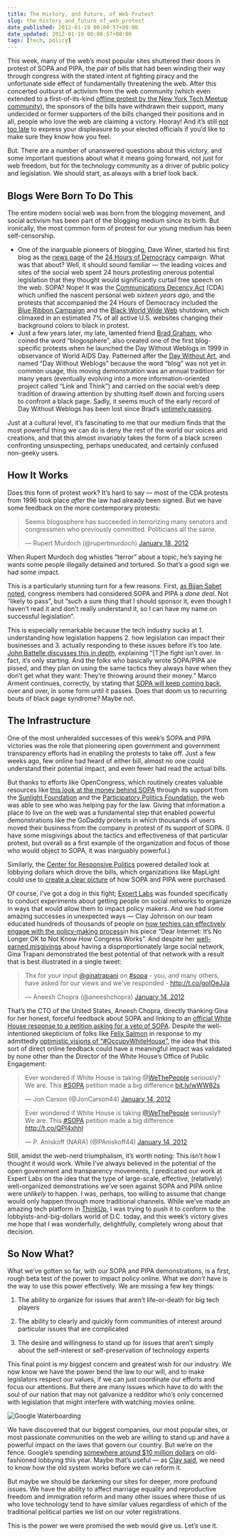 ```yaml
---
title: The History, and Future, of Web Protest
slug: the_history_and_future_of_web_protest
date_published: 2012-01-19 00:00:57+00:00
date_updated: 2012-01-19 00:00:57+00:00
tags: [tech, policy]
---
```

This week, many of the web’s most popular sites shuttered their doors in protest of SOPA and PIPA, the pair of bills that had been winding their way through congress with the stated intent of fighting piracy and the unfortunate side effect of fundamentally threatening the web. After this concerted outburst of activism from the web community (which even extended to a first-of-its-kind [offline protest by the New York Tech Meetup community](http://nytm.org/2012/01/20/we-did-it-pipa-is-pulled/)), the sponsors of the bills have withdrawn their support, many undecided or former supporters of the bills changed their positions and in all, people who love the web are claiming a victory. Hooray! And it’s still [not too late](https://blacklist.eff.org/) to express your displeasure to your elected officials if you’d like to make sure they know how you feel.

But. There are a number of unanswered questions about this victory, and some important questions about what it means going forward, not just for web freedom, but for the technology community as a driver of public policy and legislation. We should start, as always with a brief look back.

## Blogs Were Born To Do This

The entire modern social web was born from the blogging movement, and social activism has been part of the blogging medium since its birth. But ironically, the most common form of protest for our young medium has been self-censorship.

- One of the inarguable pioneers of blogging, Dave Winer, started his first blog as the [news page](http://scripting.com/twentyFour/news.html) of the [24 Hours of Democracy](http://scripting.com/twentyFour/) campaign. What was that about? Well, it should sound familiar — the leading voices and sites of the social web spent 24 hours protesting onerous potential legislation that they thought would significantly curtail free speech on the web. SOPA? Nope! It was the [Communications Decency Act](http://en.wikipedia.org/wiki/Communications_Decency_Act) (CDA) which unified the nascent personal web *sixteen years ago*, and the protests that accompanied the 24 Hours of Democracy included the [Blue Ribbon Campaign](http://en.wikipedia.org/wiki/Blue_Ribbon_Online_Free_Speech_Campaign) and the [Black World Wide Web](http://en.wikipedia.org/wiki/Black_World_Wide_Web_protest) shutdown, which climaxed in an estimated 7% of all active U.S. websites changing their background colors to black in protest.
- Just a few years later, my late, lamented friend [Brad Graham](http://bradlands.com/), who coined the word “blogosphere”, also created one of the first blog-specific protests when he launched the Day Without Weblogs in 1999 in observance of World AIDS Day. Patterned after the [Day Without Art](http://en.wikipedia.org/wiki/Day_Without_Art), and named “Day Without Weblogs” because the word “blog” was not yet in common usage, this moving demonstration was an annual tradition for many years (eventually evolving into a more information-oriented project called “Link and Think”) and carried on the social web’s deep tradition of drawing attention by shutting itself down and forcing users to confront a black page. Sadly, it seems much of the early record of Day Without Weblogs has been lost since Brad’s [untimely passing](/2010/01/remembering-brad-l-graham).

Just at a cultural level, it’s fascinating to me that our medium finds that the most powerful thing we can do is deny the rest of the world our voices and creations, and that this almost invariably takes the form of a black screen confronting unsuspecting, perhaps uneducated, and certainly confused non-geeky users.

## How It Works

Does this form of protest work? It’s hard to say — most of the CDA protests from 1996 took place *after* the law had already been signed. But we have some feedback on the more contemporary protests:

<blockquote class="twitter-tweet" data-dnt="true" data-theme="dark"><p lang="en" dir="ltr">Seems blogosphere has succeeded in terrorizing many senators and congressmen who previously committed. Politicians all the same.</p>&mdash; Rupert Murdoch (@rupertmurdoch) <a href="https://twitter.com/rupertmurdoch/status/159425611000057856?ref_src=twsrc%5Etfw">January 18, 2012</a></blockquote> <script async src="https://platform.twitter.com/widgets.js" charset="utf-8"></script>

When Rupert Murdoch dog whistles “terror” about a topic, he’s saying he wants some people illegally detained and tortured. So that’s a good sign we had some impact.

This is a particularly stunning turn for a few reasons. First, [as Bijan Sabet noted](http://bijansabet.com/post/16131831019/thoughts-about-yesterday), congress members had considered SOPA and PIPA a *done deal*. Not “likely to pass”, but “such a sure thing that I should sponsor it, even though I haven’t read it and don’t really understand it, so I can have my name on successful legislation”.

This is especially remarkable because the tech industry *sucks* at 1. understanding how legislation happens 2. how legislation can impact their businesses and 3. actually responding to these issues before it’s too late. [John Battelle discusses this in depth](http://battellemedia.com/archives/2012/01/on-the-problem-of-money-politics-and-sopa.php), explaining “[T]he fight isn’t over. In fact, it’s only starting. And the folks who basically wrote SOPA/PIPA are pissed, and they plan on using the same tactics they always have when they don’t get what they want: They’re throwing around their money.” Marco Arment continues, correctly, by stating that [SOPA will keep coming back](http://www.marco.org/2012/01/20/the-next-sopa), over and over, in some form until it passes. Does that doom us to recurring bouts of black page syndrome? Maybe not.

## The Infrastructure

One of the most unheralded successes of this week’s SOPA and PIPA victories was the role that pioneering open government and government transparency efforts had in enabling the protests to take off. Just a few weeks ago, few online had heard of either bill, almost no one could understand their potential impact, and even fewer had read the actual bills.

But thanks to efforts like OpenCongress, which routinely creates valuable resources like [this look at the money behind SOPA](http://www.opencongress.org/bill/112-h3261/money) through its support from the [Sunlight Foundation](http://sunlightfoundation.com) and the [Participatory Politics Foundation](http://participatorypolitics.org/), the web was able to see who was helping pay for the law. Giving that information a place to live on the web was a fundamental step that enabled powerful demonstrations like the GoDaddy protests in which thousands of users moved their business from the company in protest of its support of SOPA. (I have some misgivings about the tactics and effectiveness of that particular protest, but overall as a first example of the organization and focus of those who would object to SOPA, it was inarguably powerful.)

Similarly, the [Center for Responsive Politics](http://www.opensecrets.org/) powered detailed look at lobbying dollars which drove the bills, which organizations like MapLight could use to [create a clear picture](http://maplight.org/content/72896) of how SOPA and PIPA were purchased.

Of course, I’ve got a dog in this fight; [Expert Labs](http://expertlabs.org/) was founded specifically to conduct experiments about getting people on social networks to organize in ways that would allow them to impact policy makers. And we had some amazing successes in unexpected ways — Clay Johnson on our team educated hundreds of thousands of people on [how techies can effectively engage with the policy-making process](http://www.informationdiet.com/blog/read/dear-internet-its-no-longer-ok-to-not-know-how-congress-works-)in his piece “Dear Internet: It’s No Longer OK to Not Know How Congress Works”. And despite her [well-earned misgivings](http://smarterware.org/9113/the-flip-side-of-a-big-audience) about having a disproportionately large social network, Gina Trapani demonstrated the best potential of that network with a result that is best illustrated in a single tweet:

<blockquote class="twitter-tweet" data-dnt="true" data-theme="dark"><p lang="en" dir="ltr">Thx for your input <a href="https://twitter.com/ginatrapani?ref_src=twsrc%5Etfw">@ginatrapani</a> on <a href="https://twitter.com/hashtag/sopa?src=hash&amp;ref_src=twsrc%5Etfw">#sopa</a> - you, and many others, have asked for our views and we&#39;ve responded - <a href="http://t.co/goIOeJJa">http://t.co/goIOeJJa</a></p>&mdash; Aneesh Chopra (@aneeshchopra) <a href="https://twitter.com/aneeshchopra/status/158182714439245824?ref_src=twsrc%5Etfw">January 14, 2012</a></blockquote> <script async src="https://platform.twitter.com/widgets.js" charset="utf-8"></script>

That’s the CTO of the United States, Aneesh Chopra, directly thanking Gina for her honest, forceful feedback about SOPA and linking to an [official White House response to a petition asking for a veto of SOPA](https://wwws.whitehouse.gov/petition-tool/response/combating-online-piracy-while-protecting-open-and-innovative-internet). Despite the well-intentioned skepticism of folks like [Felix Salmon](http://blogs.reuters.com/felix-salmon/2011/11/10/america-isnt-crowdsourcing-its-policies/) in response to my admittedly [optimistic visions of “#OccupyWhiteHouse”](/2011/11/how-the-99-and-the-tea-party-can-occupy-whitehousegov), the idea that this sort of direct online feedback could have a meaningful impact was validated by none other than the Director of the White House’s Office of Public Engagement:

> Ever wondered if White House is taking @[WeThePeople](https://twitter.com/WeThePeople) seriously? We are. This [#SOPA](https://twitter.com/search/%2523SOPA) petition made a big difference [bit.ly/wWW82s](http://t.co/QPI4xhhl)
> 
> — Jon Carson (@JonCarson44) [January 14, 2012](https://twitter.com/JonCarson44/status/158202259468058625)

<blockquote class="twitter-tweet" data-dnt="true" data-theme="dark"><p lang="en" dir="ltr">Ever wondered if White House is taking <a href="https://twitter.com/wethepeople?ref_src=twsrc%5Etfw">@WeThePeople</a> seriously? We are. This <a href="https://twitter.com/hashtag/SOPA?src=hash&amp;ref_src=twsrc%5Etfw">#SOPA</a> petition made a big difference <a href="http://t.co/QPI4xhhl">http://t.co/QPI4xhhl</a></p>&mdash; P. Aniskoff (NARA) (@PAniskoff44) <a href="https://twitter.com/PAniskoff44/status/158202259468058625?ref_src=twsrc%5Etfw">January 14, 2012</a></blockquote> <script async src="https://platform.twitter.com/widgets.js" charset="utf-8"></script>

Still, amidst the web-nerd triumphalism, it’s worth noting: This isn’t how I thought it would work. While I’ve always believed in the potential of the open government and transparency movements, I predicated our work at Expert Labs on the idea that the type of large-scale, effective, (relatively) well-organized demonstrations we’ve seen against SOPA and PIPA online were *unlikely* to happen. I was, perhaps, too willing to assume that change would only happen through more traditional channels. While we’ve made an amazing tech platform in [ThinkUp](http://thinkupapp.com/), I was trying to push it to conform to the lobbyists-and-big-dollars world of D.C. today, and this week’s victory gives me hope that I was wonderfully, delightfully, completely wrong about that decision.

## So Now What?

What we’ve gotten so far, with our SOPA and PIPA demonstrations, is a first, rough beta test of the power to impact policy online. What we *don’t* have is the way to use this power effectively. We are missing a few key things:

1. The ability to organize for issues that aren’t life-or-death for big tech players

2. The ability to clearly and quickly form communities of interest around particular issues that are complicated

3. The desire and willingness to stand up for issues that aren’t simply about the self-interest or self-preservation of technology experts

This final point is my biggest concern and greatest wish for our industry. We now know we have the power bend the law to our will, and to make legislators respect our values, if we can just coordinate our efforts and focus our attentions. But there are many issues which have to do with the soul of our nation that may not galvanize a redditor who’s only concerned with legislation that might interfere with watching movies online.

![Google Waterboarding](https://cdn.glitch.global/c4e475b2-a54e-47e0-973c-ed0bd1b46262/google-ghraib.jpg?v=1670714392819)

We have discovered that our biggest companies, our most popular sites, or most passionate communities on the web are willing to stand up and have a powerful impact on the laws that govern our country. But we’re on the fence. Google’s spending [somewhere around $10 million dollars](http://techcrunch.com/2011/10/21/facebook-and-google-spent-record-amounts-on-d-c-lobbying-in-q3-2011/) on old-fashioned lobbying this year. Maybe that’s useful — as [Clay said](http://www.informationdiet.com/blog/read/dear-internet-its-no-longer-ok-to-not-know-how-congress-works-), we need to know how the old system works before we can reform it.

But maybe we should be darkening our sites for deeper, more profound issues. We have the ability to affect marriage equality and reproductive freedom and immigration reform and many other issues where those of us who love technology tend to have similar values regardless of which of the traditional political parties we list on our voter registrations.

This is the power we were promised the web would give us. Let’s use it.
